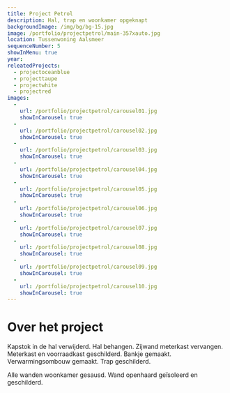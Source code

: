 ```yaml
---
title: Project Petrol
description: Hal, trap en woonkamer opgeknapt
backgroundImage: /img/bg/bg-15.jpg
image: /portfolio/projectpetrol/main-357xauto.jpg
location: Tussenwoning Aalsmeer
sequenceNumber: 5
showInMenu: true
year: 
releatedProjects:
  - projectoceanblue
  - projecttaupe
  - projectwhite
  - projectred
images:
  -
    url: /portfolio/projectpetrol/carousel01.jpg
    showInCarousel: true
  -
    url: /portfolio/projectpetrol/carousel02.jpg
    showInCarousel: true
  -
    url: /portfolio/projectpetrol/carousel03.jpg
    showInCarousel: true
  -
    url: /portfolio/projectpetrol/carousel04.jpg
    showInCarousel: true
  -
    url: /portfolio/projectpetrol/carousel05.jpg
    showInCarousel: true
  -
    url: /portfolio/projectpetrol/carousel06.jpg
    showInCarousel: true
  -
    url: /portfolio/projectpetrol/carousel07.jpg
    showInCarousel: true
  -
    url: /portfolio/projectpetrol/carousel08.jpg
    showInCarousel: true
  -
    url: /portfolio/projectpetrol/carousel09.jpg
    showInCarousel: true  
  -
    url: /portfolio/projectpetrol/carousel10.jpg
    showInCarousel: true
---
```


# Over het project

Kapstok in de hal verwijderd. Hal behangen. Zijwand meterkast vervangen. Meterkast en voorraadkast geschilderd. Bankje gemaakt. Verwarmingsombouw gemaakt. Trap geschilderd.

Alle wanden woonkamer gesausd. Wand openhaard geïsoleerd en geschilderd.

